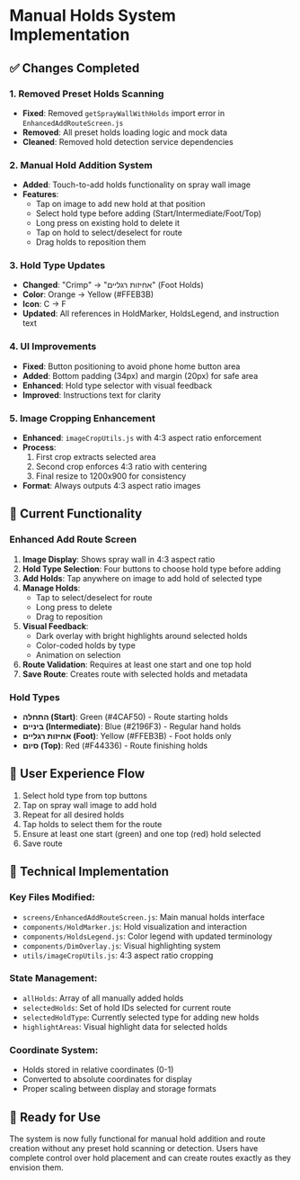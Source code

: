 # Manual Holds System Implementation

## ✅ Changes Completed

### 1. Removed Preset Holds Scanning
- **Fixed**: Removed `getSprayWallWithHolds` import error in `EnhancedAddRouteScreen.js`
- **Removed**: All preset holds loading logic and mock data
- **Cleaned**: Removed hold detection service dependencies

### 2. Manual Hold Addition System
- **Added**: Touch-to-add holds functionality on spray wall image
- **Features**:
  - Tap on image to add new hold at that position
  - Select hold type before adding (Start/Intermediate/Foot/Top)
  - Long press on existing hold to delete it
  - Tap on hold to select/deselect for route
  - Drag holds to reposition them

### 3. Hold Type Updates
- **Changed**: "Crimp" → "אחיזות רגליים" (Foot Holds)
- **Color**: Orange → Yellow (#FFEB3B)
- **Icon**: C → F
- **Updated**: All references in HoldMarker, HoldsLegend, and instruction text

### 4. UI Improvements
- **Fixed**: Button positioning to avoid phone home button area
- **Added**: Bottom padding (34px) and margin (20px) for safe area
- **Enhanced**: Hold type selector with visual feedback
- **Improved**: Instructions text for clarity

### 5. Image Cropping Enhancement
- **Enhanced**: `imageCropUtils.js` with 4:3 aspect ratio enforcement
- **Process**: 
  1. First crop extracts selected area
  2. Second crop enforces 4:3 ratio with centering
  3. Final resize to 1200x900 for consistency
- **Format**: Always outputs 4:3 aspect ratio images

## 🎯 Current Functionality

### Enhanced Add Route Screen
1. **Image Display**: Shows spray wall in 4:3 aspect ratio
2. **Hold Type Selection**: Four buttons to choose hold type before adding
3. **Add Holds**: Tap anywhere on image to add hold of selected type
4. **Manage Holds**: 
   - Tap to select/deselect for route
   - Long press to delete
   - Drag to reposition
5. **Visual Feedback**: 
   - Dark overlay with bright highlights around selected holds
   - Color-coded holds by type
   - Animation on selection
6. **Route Validation**: Requires at least one start and one top hold
7. **Save Route**: Creates route with selected holds and metadata

### Hold Types
- **התחלה (Start)**: Green (#4CAF50) - Route starting holds
- **ביניים (Intermediate)**: Blue (#2196F3) - Regular hand holds  
- **אחיזות רגליים (Foot)**: Yellow (#FFEB3B) - Foot holds only
- **סיום (Top)**: Red (#F44336) - Route finishing holds

## 📱 User Experience Flow

1. Select hold type from top buttons
2. Tap on spray wall image to add hold
3. Repeat for all desired holds
4. Tap holds to select them for the route
5. Ensure at least one start (green) and one top (red) hold selected
6. Save route

## 🔧 Technical Implementation

### Key Files Modified:
- `screens/EnhancedAddRouteScreen.js`: Main manual holds interface
- `components/HoldMarker.js`: Hold visualization and interaction
- `components/HoldsLegend.js`: Color legend with updated terminology
- `components/DimOverlay.js`: Visual highlighting system
- `utils/imageCropUtils.js`: 4:3 aspect ratio cropping

### State Management:
- `allHolds`: Array of all manually added holds
- `selectedHolds`: Set of hold IDs selected for current route
- `selectedHoldType`: Currently selected type for adding new holds
- `highlightAreas`: Visual highlight data for selected holds

### Coordinate System:
- Holds stored in relative coordinates (0-1)
- Converted to absolute coordinates for display
- Proper scaling between display and storage formats

## 🚀 Ready for Use

The system is now fully functional for manual hold addition and route creation without any preset hold scanning or detection. Users have complete control over hold placement and can create routes exactly as they envision them.
